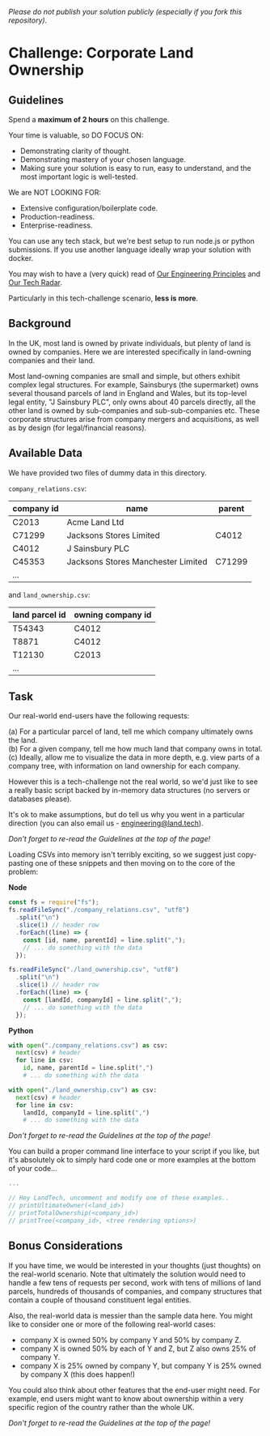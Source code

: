 _Please do not publish your solution publicly (especially if you fork this repository)._

# Challenge: Corporate Land Ownership

## Guidelines

Spend a **maximum of 2 hours** on this challenge.

Your time is valuable, so DO FOCUS ON:

- Demonstrating clarity of thought.
- Demonstrating mastery of your chosen language.
- Making sure your solution is easy to run, easy to understand, and the most important logic is well-tested.

We are NOT LOOKING FOR:

- Extensive configuration/boilerplate code.
- Production-readiness.
- Enterprise-readiness.

You can use any tech stack, but we're best setup to run node.js or python submissions. If you use another language ideally wrap your solution with docker.

You may wish to have a (very quick) read of [Our Engineering Principles](https://engineering.land.tech/principles) and [Our Tech Radar](https://engineering.land.tech/radar/).

Particularly in this tech-challenge scenario, **less is more**.

## Background

In the UK, most land is owned by private individuals, but plenty of land is owned by companies. Here we are interested specifically in land-owning companies and their land.

Most land-owning companies are small and simple, but others exhibit complex legal structures. For example, Sainsburys (the supermarket) owns several thousand parcels of
land in England and Wales, but its top-level legal entity, "J Sainsbury PLC", only owns about 40 parcels directly, all the other land is owned by sub-companies and sub-sub-companies etc. These
corporate structures arise from company mergers and acquisitions, as well as by design (for legal/financial reasons).

## Available Data

We have provided two files of dummy data in this directory.

`company_relations.csv`:

| company id | name                               | parent |
| ---------- | ---------------------------------- | ------ |
| C2013      | Acme Land Ltd                      |        |
| C71299     | Jacksons Stores Limited            | C4012  |
| C4012      | J Sainsbury PLC                    |        |
| C45353     | Jacksons Stores Manchester Limited | C71299 |
| ...        |                                    |        |

and `land_ownership.csv`:

| land parcel id | owning company id |
| -------------- | ----------------- |
| T54343         | C4012             |
| T8871          | C4012             |
| T12130         | C2013             |
| ...            |                   |

## Task

Our real-world end-users have the following requests:

(a) For a particular parcel of land, tell me which company ultimately owns the land.  
(b) For a given company, tell me how much land that company owns in total.  
(c) Ideally, allow me to visualize the data in more depth, e.g. view parts of a company tree, with information on land ownership for each company.  

However this is a tech-challenge not the real world, so we'd just like to see a really basic script backed by in-memory data
structures (no servers or databases please).

It's ok to make assumptions, but do tell us why you went in a particular direction (you can also email us - engineering@land.tech).

_Don't forget to re-read the Guidelines at the top of the page!_

Loading CSVs into memory isn't terribly exciting, so we suggest just copy-pasting one of these snippets and then moving on to the core of the problem:

**Node**

```javascript
const fs = require("fs");
fs.readFileSync("./company_relations.csv", "utf8")
  .split("\n")
  .slice(1) // header row
  .forEach((line) => {
    const [id, name, parentId] = line.split(",");
    // ... do something with the data
  });

fs.readFileSync("./land_ownership.csv", "utf8")
  .split("\n")
  .slice(1) // header row
  .forEach((line) => {
    const [landId, companyId] = line.split(",");
    // ... do something with the data
  });
```

**Python**

```python
with open("./company_relations.csv") as csv:
  next(csv) # header
  for line in csv:
    id, name, parentId = line.split(",")
    # ... do something with the data

with open("./land_ownership.csv") as csv:
  next(csv) # header
  for line in csv:
    landId, companyId = line.split(",")
    # ... do something with the data
```

_Don't forget to re-read the Guidelines at the top of the page!_

 You can build a proper command line interface to your script if you like, but it's absolutely ok to simply hard 
 code one or more examples at the bottom of your code...
 
```javascript
... 

// Hey LandTech, uncomment and modify one of these examples..
// printUltimateOwner(<land_id>)
// printTotalOwnership(<company_id>)
// printTree(<company_id>, <tree rendering options>)
```
 
## Bonus Considerations

If you have time, we would be interested in your thoughts (just thoughts) on the real-world scenario. Note that ultimately the solution would need to handle a few tens of requests per second, work with tens of millions of land parcels, hundreds of thousands of companies, and company structures that contain a couple of thousand constituent legal entities.

Also, the real-world data is messier than the sample data here. You might like to consider one or more of the following real-world cases:

- company X is owned 50% by company Y and 50% by company Z.
- company X is owned 50% by each of Y and Z, but Z also owns 25% of company Y.
- company X is 25% owned by company Y, but company Y is 25% owned by company X (this does happen!)

You could also think about other features that the end-user might need. For example, end users might want to know about ownership within a very specific region of the country rather than the whole UK.

_Don't forget to re-read the Guidelines at the top of the page!_
